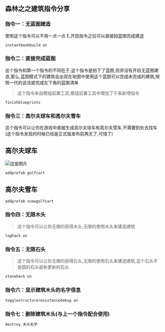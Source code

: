 ## 森林之之建筑指令分享

### 指令一：无蓝图建造

使用这个指令可以不用一点一点 E,开启指令之后可以直接拍蓝图完成建造

```bash
instantbookbuild on
```

### 指令二：直接完成蓝图

这个指令和第一个指令的不同在于,这个指令是拍下了蓝图,但并没有开启无蓝图建造,那么,蓝图模式下的建筑会出现在地图中使用这个蓝图可以完成未完成的建筑,按照一代的说法是完成左下角的蓝图清单
> 这个指令来自模组前置工具,模组前置工具中增加了千条新增指令
```bash
finishblueprints
```

### 指令三：高尔夫球车和高尔夫雪车

这个指令可以让你在游戏中直接生成高尔夫球车和高尔夫雪车,不需要到处去找车(这个指令发现的时候已经是正式版发布前两天了,可惜了)

## 高尔夫球车

![这是图片](https://www.freeimg.cn/i/2024/05/05/66372701203da.png "Magic Gardens")

```bash
addprefab golfcart
```

## 高尔夫雪车

```bash
addprefab snowgolfcart
```

### 指令四：无限木头

> 这个指令可以让你无限的获得木头,无限的使用木头来建造建筑

```bash
loghack on
```

### 指令五：无限石头

> 这个指令可以让你无限的获得石头,无限的使用石头来建造建筑,这个石头不是圆的石头是新更新的石头

```bash
stonehack on
```

### 指令六：显示建筑木头的名字信息

```bash
togglestructureresistancedebug on
```

### 指令七：删除建筑木头(与上一个指令配合使用)

```bash
destroy 木头名字
```
